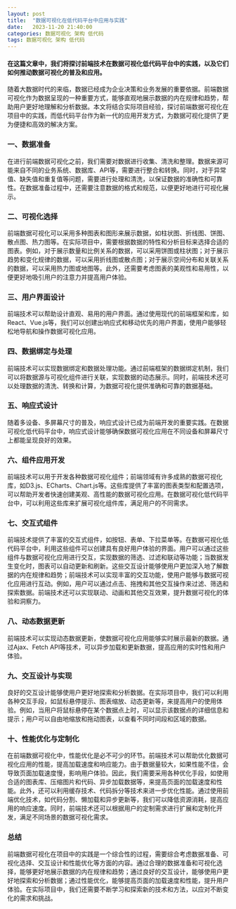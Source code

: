 ```yaml
---
layout: post
title:  "数据可视化在低代码平台中应用与实践"
date:   2023-11-20 21:40:00
categories: 数据可视化 架构 低代码
tags: 数据可视化 架构 低代码
---
```

#### 在这篇文章中，我们将探讨前端技术在数据可视化低代码平台中的实践，以及它们如何推动数据可视化的普及和应用。

随着大数据时代的来临，数据已经成为企业决策和业务发展的重要依据。前端数据可视化作为数据呈现的一种重要方式，能够直观地展示数据的内在规律和趋势，帮助用户更好地理解和分析数据。本文将结合实际项目经验，探讨前端数据可视化在项目中的实践，而低代码平台作为新一代的应用开发方式，为数据可视化提供了更为便捷和高效的解决方案。

### 一、数据准备

在进行前端数据可视化之前，我们需要对数据进行收集、清洗和整理。数据来源可能来自不同的业务系统、数据库、API等，需要进行整合和转换。同时，对于异常值、缺失值和重复值等问题，需要进行处理和清洗，以保证数据的准确性和可靠性。在数据准备过程中，还需要注意数据的格式和规范，以便更好地进行可视化展示。

### 二、可视化选择

前端数据可视化可以采用多种图表和图形来展示数据，如柱状图、折线图、饼图、散点图、热力图等。在实际项目中，需要根据数据的特性和分析目标来选择合适的图表。例如，对于展示数量和比例关系的数据，可以采用饼图或柱状图；对于展示趋势和变化规律的数据，可以采用折线图或散点图；对于展示空间分布和关联关系的数据，可以采用热力图或地图等。此外，还需要考虑图表的美观性和易用性，以便更好地吸引用户的注意力并提高用户体验。

### 三、用户界面设计

前端技术可以帮助设计直观、易用的用户界面。通过使用现代的前端框架和库，如React、Vue.js等，我们可以创建出响应式和移动优先的用户界面，使用户能够轻松地导航和操作数据可视化应用。

### 四、数据绑定与处理

前端技术可以实现数据绑定和数据处理功能。通过前端框架的数据绑定机制，我们可以将数据源与可视化组件进行关联，实现数据的动态展示。同时，前端技术还可以处理数据的清洗、转换和计算，为数据可视化提供准确和可靠的数据基础。

### 五、响应式设计
随着多设备、多屏幕尺寸的普及，响应式设计已成为前端开发的重要实践。在数据可视化低代码平台中，响应式设计能够确保数据可视化应用在不同设备和屏幕尺寸上都能呈现良好的效果。

### 六、组件应用开发
前端技术可以用于开发各种数据可视化组件；前端领域有许多成熟的数据可视化库，如D3.js、ECharts、Chart.js等。这些库提供了丰富的图表类型和配置选项，可以帮助开发者快速创建美观、高性能的数据可视化应用。在数据可视化低代码平台中，可以利用这些库来扩展可视化组件库，满足用户的不同需求。

### 七、交互式组件
前端技术提供了丰富的交互式组件，如按钮、表单、下拉菜单等。在数据可视化低代码平台中，利用这些组件可以创建具有良好用户体验的界面。用户可以通过这些组件与数据可视化应用进行交互，实现数据的筛选、过滤和联动等功能；当数据发生变化时，图表可以自动更新和刷新。这些交互设计能够使用户更加深入地了解数据的内在规律和趋势；前端技术可以实现丰富的交互功能，使用户能够与数据可视化应用进行互动。例如，用户可以通过点击、拖拽和其他交互操作来过滤、筛选和探索数据。前端技术还可以实现联动、动画和其他交互效果，提升数据可视化的体验和洞察力。

### 八、动态数据更新
前端技术可以实现动态数据更新，使数据可视化应用能够实时展示最新的数据。通过Ajax、Fetch API等技术，可以异步加载和更新数据，提高应用的实时性和用户体验。

### 九、交互设计与实现
良好的交互设计能够使用户更好地探索和分析数据。在实际项目中，我们可以利用各种交互手段，如鼠标悬停提示、图表缩放、动态更新等，来提高用户的使用体验。例如，当用户将鼠标悬停在某个数据点上时，可以显示该数据点的详细信息和提示；用户可以自由地缩放和拖动图表，以查看不同时间段和区域的数据。

### 十、性能优化与定制化

在前端数据可视化中，性能优化是必不可少的环节。前端技术可以帮助优化数据可视化应用的性能，提高加载速度和响应能力。由于数据量较大，如果性能不佳，会导致页面加载速度慢，影响用户体验。因此，我们需要采用各种优化手段，如使用合适的图表库、压缩图片和代码、异步加载数据等，来提高页面的加载速度和性能。此外，还可以利用缓存技术、代码拆分等技术来进一步优化性能。通过使用前端优化技术，如代码分割、懒加载和异步更新等，我们可以降低资源消耗，提高应用的响应速度。同时，前端技术还可以根据用户的定制需求进行扩展和定制化开发，满足不同场景的数据可视化需求。

### 总结

前端数据可视化在项目中的实践是一个综合性的过程，需要综合考虑数据准备、可视化选择、交互设计和性能优化等方面的内容。通过合理的数据准备和可视化选择，能够更好地展示数据的内在规律和趋势；通过良好的交互设计，能够使用户更好地探索和分析数据；通过性能优化，能够提高页面的加载速度和性能，提升用户体验。在实际项目中，我们还需要不断学习和探索新的技术和方法，以应对不断变化的需求和挑战。
